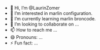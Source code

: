 - 👋 Hi, I’m @LaurinZomer
- 👀 I’m interested in marlin configuration.
- 🌱 I’m currently learning marlin broncode.
- 💞️ I’m looking to collaborate on ...
- 📫 How to reach me ...
- 😄 Pronouns: ...
- ⚡ Fun fact: ...

<!---
LaurinZomer/LaurinZomer is a ✨ special ✨ repository because its `README.md` (this file) appears on your GitHub profile.
You can click the Preview link to take a look at your changes.
--->
